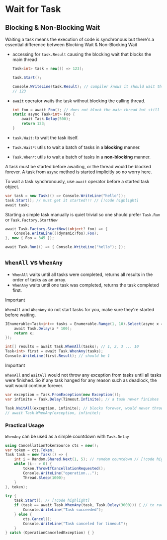 # Wait for Task

## Blocking & Non-Blocking Wait

Waiting a task means the execution of code is synchronous but there's a essential difference between Blocking Wait & Non-Blocking Wait

- accessing for `task.Result` causing the blocking wait that blocks the main thread
    ```cs
    Task<int> task = new(() => 123);

    task.Start();

    Console.WriteLine(task.Result); // compiler knows it should wait the task blockingly // [!code highlight] 
    // 123
    ```
- `await` operator waits the task without blocking the calling thread.
    ```cs
    int foo = await Foo(); // does not block the main thread but still synchronous
    static async Task<int> Foo {
        await Task.Delay(500);
        return 123;
    }
    ```

- `task.Wait`: to wait the task itself.
- `Task.Wait*`: utils to wait a batch of tasks in a **blocking** manner.
- `Task.When*`: utils to wait a batch of tasks in a **non-blocking** manner.

A task must be started before awaiting, or the thread would be blocked forever.
A task from `async` method is started implicitly so no worry here.

To wait a task synchronously, use `await` operator before a started task object.

```cs
var task = new Task(() => Console.WriteLine("hello"));
task.Start(); // must get it started!!! // [!code highlight] 
await task;
```

Starting a simple task manually is quiet trivial so one should prefer `Task.Run` or `Task.Factory.StartNew`

```cs
await Task.Factory.StartNew((object? foo) => {
    Console.WriteLine(((dynamic)foo).Foo);
}, new { Foo = 345 });

await Task.Run(() => { Console.WriteLine("hello"); });
```

## `WhenAll` vs `WhenAny`

- `WhenAll` waits until all tasks were completed, returns all results in the order of tasks as an array.
- `WhenAny` waits until one task was completed, returns the task completed first.

> [!IMPORTANT]
> `WhenAll` and `WhenAny` do not start tasks for you, make sure they're started before waiting.

```cs
IEnumerable<Task<int>> tasks = Enumerable.Range(1, 10).Select(async x => {
    await Task.Delay(x * 100);
    return x;
});

int[] results = await Task.WhenAll(tasks); // 1, 2, 3 ... 10
Task<int> first = await Task.WhenAny(tasks);
Console.WriteLine(first.Result); // should be 1
```

> [!IMPORTANT]
> `WhenAll` and `WaitAll` would not throw any exception from tasks until all tasks were finished.
> So if any task hanged for any reason such as deadlock, the wait would continue forever.
>```cs
>var exception = Task.FromException(new Exception());
>var infinite = Task.Delay(Timeout.Infinite); // a task never finishes
>
>Task.WaitAll(exception, infinite); // blocks forever, would never throw // [!code warning] 
>// await Task.WhenAny(exception, infinite);
>```

### Practical Usage

`WhenAny` can be used as a simple countdown with `Task.Delay`

```cs
using CancellationTokenSource cts = new();
var token = cts.Token;
Task task = new Task(() => {
    int i = Random.Shared.Next(1, 5); // random countdown // [!code highlight] 
    while (i-- > 0) {
        token.ThrowIfCancellationRequested();
        Console.WriteLine("operation...");
        Thread.Sleep(1000);
    }
}, token);

try {
    task.Start(); // [!code highlight] 
    if (task == await Task.WhenAny(task, Task.Delay(3000))) { // to race with the delay // [!code highlight]
        Console.WriteLine("Task succeeded");
    } else {
        cts.Cancel();
        Console.WriteLine("Task canceled for timeout");
    }
} catch (OperationCanceledException) { }
```

